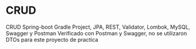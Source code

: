 # CRUD
CRUD Spring-boot Gradle Project, JPA, REST, Validator, Lombok, MySQL, Swagger y Postman
Verificado con Postman y Swagger, no se utilizaron DTOs para este proyecto de practica
